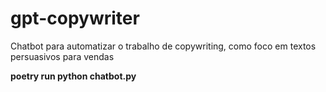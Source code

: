 # gpt-copywriter

Chatbot para automatizar o trabalho de copywriting, como foco em textos persuasivos para vendas

**poetry run python chatbot.py**
